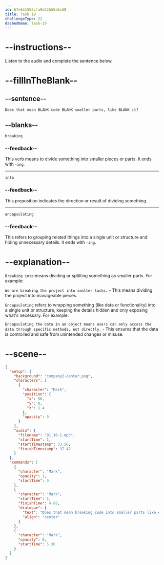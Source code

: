 ```yaml
---
id: 67e6b1552cfa9d32b50a6c68
title: Task 19
challengeType: 22
dashedName: task-19
---
```


<!-- (Audio) Mark: Does that mean breaking code into smaller parts, like encapsulating it? -->

# --instructions--

Listen to the audio and complete the sentence below.

# --fillInTheBlank--

## --sentence--

`Does that mean BLANK code BLANK smaller parts, like BLANK it?`

## --blanks--

`breaking`

### --feedback--

This verb means to divide something into smaller pieces or parts. It ends with `-ing`.

---

`into`

### --feedback--

This preposition indicates the direction or result of dividing something.

---

`encapsulating`

### --feedback--

This refers to grouping related things into a single unit or structure and hiding unnecessary details. It ends with `-ing`.

# --explanation--

`Breaking into` means dividing or splitting something as smaller parts. For example:

`We are breaking the project into smaller tasks.` - This means dividing the project into manageable pieces.

`Encapsulating` refers to wrapping something (like data or functionality) into a single unit or structure, keeping the details hidden and only exposing what's necessary. For example:

`Encapsulating the data in an object means users can only access the data through specific methods, not directly.` - This ensures that the data is controlled and safe from unintended changes or misuse.

# --scene--

```json
{
  "setup": {
    "background": "company2-center.png",
    "characters": [
      {
        "character": "Mark",
        "position": {
          "x": 50,
          "y": 0,
          "z": 1.4
        },
        "opacity": 0
      }
    ],
    "audio": {
      "filename": "B1_16-1.mp3",
      "startTime": 1,
      "startTimestamp": 33.56,
      "finishTimestamp": 37.42
    }
  },
  "commands": [
    {
      "character": "Mark",
      "opacity": 1,
      "startTime": 0
    },
    {
      "character": "Mark",
      "startTime": 1,
      "finishTime": 4.86,
      "dialogue": {
        "text": "Does that mean breaking code into smaller parts like encapsulating it?",
        "align": "center"
      }
    },
    {
      "character": "Mark",
      "opacity": 0,
      "startTime": 5.36
    }
  ]
}
```
